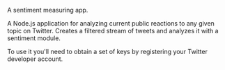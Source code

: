 A sentiment measuring app.

A Node.js application for analyzing current public reactions to any given topic on Twitter.
Creates a filtered stream of tweets and analyzes it with a sentiment module.

To use it you'll need to obtain a set of keys by registering your Twitter developer account. 
